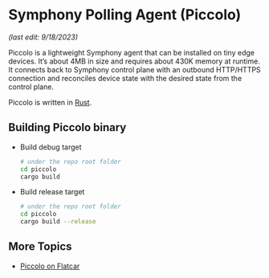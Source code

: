 # Symphony Polling Agent (Piccolo)

_(last edit: 9/18/2023)_

Piccolo is a lightweight Symphony agent that can be installed on tiny edge devices. It’s about 4MB in size and requires about 430K memory at runtime. It connects back to Symphony control plane with an outbound HTTP/HTTPS connection and reconciles device state with the desired state from the control plane.

Piccolo is written in [Rust](https://www.rust-lang.org/).

## Building Piccolo binary

* Build debug target
  ```bash
  # under the repo root folder
  cd piccolo
  cargo build
  ```
* Build release target
  ```bash
  # under the repo root folder
  cd piccolo
  cargo build --release
  ```

## More Topics
* [Piccolo on Flatcar](./flatcar.md)